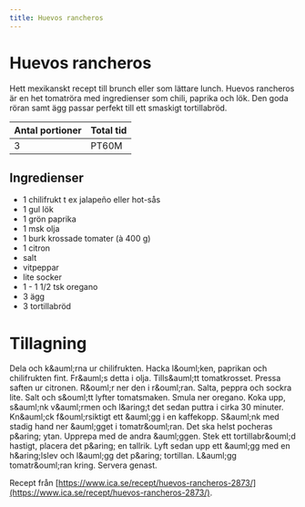 ```yaml
---
title: Huevos rancheros
---
```

# Huevos rancheros

Hett mexikanskt recept till brunch eller som lättare lunch. Huevos rancheros är en het tomatröra med ingredienser som chili, paprika och lök. Den goda röran samt ägg passar perfekt till ett smaskigt tortillabröd.

| Antal portioner | Total tid |
| --------------- | --------- |
| 3               | PT60M     |

## Ingredienser
* 1 chilifrukt t ex jalapeño eller hot-sås
* 1 gul lök
* 1 grön paprika
* 1 msk olja
* 1 burk krossade tomater (à 400 g)
* 1 citron
* salt
* vitpeppar
* lite socker
* 1 -  1 1/2 tsk oregano
* 3 ägg
* 3 tortillabröd

# Tillagning
Dela och k&amp;auml;rna ur chilifrukten. Hacka l&amp;ouml;ken, paprikan och chilifrukten fint. Fr&amp;auml;s detta i olja. Tills&amp;auml;tt tomatkrosset.
Pressa saften ur citronen. R&amp;ouml;r ner den i r&amp;ouml;ran. Salta, peppra och sockra lite. Salt och s&amp;ouml;tt lyfter tomatsmaken. Smula ner oregano. Koka upp, s&amp;auml;nk v&amp;auml;rmen och l&amp;aring;t det sedan puttra i cirka 30 minuter.
Kn&amp;auml;ck f&amp;ouml;rsiktigt ett &amp;auml;gg i en kaffekopp. S&amp;auml;nk med stadig hand ner &amp;auml;gget i tomatr&amp;ouml;ran. Det ska helst pocheras p&amp;aring; ytan. Upprepa med de andra &amp;auml;ggen.
Stek ett tortillabr&amp;ouml;d hastigt, placera det p&amp;aring; en tallrik. Lyft sedan upp ett &amp;auml;gg med en h&amp;aring;lslev och l&amp;auml;gg det p&amp;aring; tortillan. L&amp;auml;gg tomatr&amp;ouml;ran kring. Servera genast.


Recept från [https://www.ica.se/recept/huevos-rancheros-2873/](https://www.ica.se/recept/huevos-rancheros-2873/).

